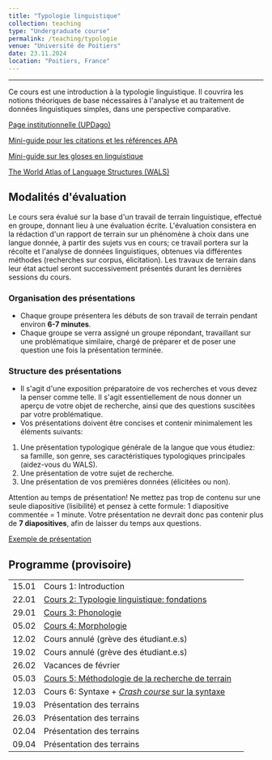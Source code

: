 ```yaml
---
title: "Typologie linguistique"
collection: teaching
type: "Undergraduate course"
permalink: /teaching/typologie
venue: "Université de Poitiers"
date: 23.11.2024
location: "Poitiers, France"
---
```


-----------------------------------------------------------------------------------------------


Ce cours est une introduction à la typologie linguistique. Il couvrira les notions théoriques de base nécessaires à l'analyse et au traitement de données linguistiques simples, dans une perspective comparative.

[Page institutionnelle (UPDago)](https://updago.univ-poitiers.fr/course/view.php?id=8209)

[Mini-guide pour les citations et les références APA](./ils/supports/APA.pdf)

[Mini-guide sur les gloses en linguistique](./ils/supports/Gloses.pdf)

[The World Atlas of Language Structures (WALS)](https://wals.info/)


## Modalités d'évaluation
Le cours sera évalué sur la base d'un travail de terrain linguistique, effectué en groupe, donnant lieu à une évaluation écrite. L'évaluation consistera en la rédaction d'un rapport de terrain sur un phénomène à choix dans une langue donnée, à partir des sujets vus en cours; ce travail portera sur la récolte et l'analyse de données linguistiques, obtenues via différentes méthodes (recherches sur corpus, élicitation). Les travaux de terrain dans leur état actuel seront successivement présentés durant les dernières sessions du cours.

### Organisation des présentations

- Chaque groupe présentera les débuts de son travail de terrain pendant environ **6-7 minutes**.
- Chaque groupe se verra assigné un groupe répondant, travaillant sur une problématique similaire, chargé de préparer et de poser une question une fois la présentation terminée.

### Structure des présentations

- Il s'agit d'une exposition préparatoire de vos recherches et vous devez la penser comme telle. Il s'agit essentiellement de nous donner un aperçu de votre objet de recherche, ainsi que des questions suscitées par votre problématique.
- Vos présentations doivent être concises et contenir minimalement les éléments suivants:

1. Une présentation typologique générale de la langue que vous étudiez: sa famille, son genre, ses caractéristiques typologiques principales (aidez-vous du WALS).
2. Une présentation de votre sujet de recherche.
3. Une présentation de vos premières données (élicitées ou non).

Attention au temps de présentation! Ne mettez pas trop de contenu sur une seule diapositive (lisibilité) et pensez à cette formule: 1 diapositive commentée = 1 minute. Votre présentation ne devrait donc pas contenir plus de **7 diapositives**, afin de laisser du temps aux questions.

[Exemple de présentation](./typologie/Exemple_presentation.pdf)



## Programme (provisoire)

|   |                  |  |
|---|------------------|--|
| 15.01 | Cours 1: Introduction | |
| 22.01 |[Cours 2: Typologie linguistique: fondations](./typologie/cours/Typ_1_Intro_Fondations.pdf) | |
| 29.01 |[Cours 3: Phonologie](./typologie/cours/Typ_2_Phono.pdf) | |
| 05.02 | [Cours 4: Morphologie](./typologie/cours/Typ_3_Morpho.pdf)     | |
| 12.02 | Cours annulé (grève des étudiant.e.s)     | |
| 19.02 | Cours annulé (grève des étudiant.e.s)     | |
| 26.02 | Vacances de février     | |
| 05.03 | [Cours 5: Méthodologie de la recherche de terrain](./typologie/cours/Typologie_elicitation.pdf) | |
| 12.03 | Cours 6: Syntaxe + [*Crash course* sur la syntaxe](./typologie/cours/Crash_Syntaxe.pdf) |  |
| 19.03 | Présentation des terrains  |  |
| 26.03 | Présentation des terrains  |  |
| 02.04 | Présentation des terrains  | |
| 09.04 | Présentation des terrains  | |
